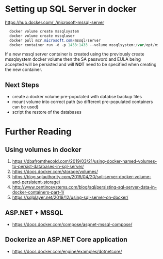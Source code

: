 # Setting up SQL Server in docker

<https://hub.docker.com/_/microsoft-mssql-server>

```powershell
  docker volume create mssqlsystem
  docker volume create mssqluser
  docker pull mcr.microsoft.com/mssql/server
  docker container run -d -p 1433:1433 --volume mssqlsystem:/var/opt/mssql --volume mssqluser:/var/opt/sqlserver -e 'ACCEPT_EULA=Y' -e 'SA_PASSWORD=password' --name sqlserver mcr.microsoft.com/mssql/server
```

If a new mssql server container is created using the previously create mssqlsystem docker volume then the SA password and EULA being accepted will be persisted and will **NOT** need to be specified when creating the new container.

## Next Steps
* create a docker volume pre-populated with databse backup files
* mount volume into correct path (so different pre-populated containers can be used)
* script the restore of the databases

# Further Reading
## Using volumes in docker

1. <https://dbafromthecold.com/2019/03/21/using-docker-named-volumes-to-persist-databases-in-sql-server/>
1. <https://docs.docker.com/storage/volumes/>
1. <https://blog.sqlauthority.com/2019/04/20/sql-server-docker-volume-and-persistent-storage/>
1. <http://www.centinosystems.com/blog/sql/persisting-sql-server-data-in-docker-containers-part-1/>
1. <https://sqlplayer.net/2019/12/using-sql-server-on-docker/>

## ASP.NET + MSSQL
* <https://docs.docker.com/compose/aspnet-mssql-compose/>

## Dockerize an ASP.NET Core application
* <https://docs.docker.com/engine/examples/dotnetcore/>
